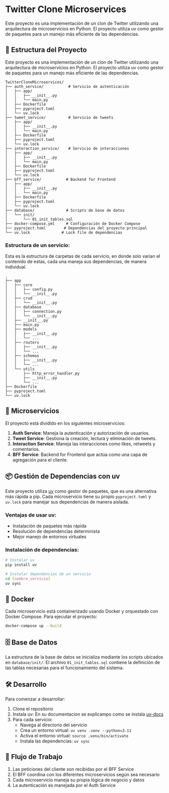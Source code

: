 # Twitter Clone Microservices

Este proyecto es una implementación de un clon de Twitter utilizando una arquitectura de microservicios en Python. El proyecto utiliza uv como gestor de paquetes para un manejo más eficiente de las dependencias.

## 📂 Estructura del Proyecto
Este proyecto es una implementación de un clon de Twitter utilizando una arquitectura de microservicios en Python. El proyecto utiliza uv como gestor de paquetes para un manejo más eficiente de las dependencias.

```
TwitterCloneMicroservices/
├── auth_service/           # Servicio de autenticación
│   ├── app/
│   │   ├── __init__.py
│   │   └── main.py
│   ├── Dockerfile
│   ├── pyproject.toml
│   └── uv.lock
├── tweet_service/          # Servicio de tweets
│   ├── app/
│   │   ├── __init__.py
│   │   └── main.py
│   ├── Dockerfile
│   ├── pyproject.toml
│   └── uv.lock
├── interaction_service/    # Servicio de interacciones
│   ├── app/
│   │   ├── __init__.py
│   │   └── main.py
│   ├── Dockerfile
│   ├── pyproject.toml
│   └── uv.lock
├── bff_service/           # Backend for Frontend
│   ├── app/
│   │   ├── __init__.py
│   │   └── main.py
│   ├── Dockerfile
│   ├── pyproject.toml
│   └── uv.lock
├── database/              # Scripts de base de datos
│   └── init/
│       └── 01_init_tables.sql
├── docker-compose.yml     # Configuración de Docker Compose
├── pyproject.toml        # Dependencias del proyecto principal
└── uv.lock              # Lock file de dependencias
```

### Estructura de un servicio:

Esta es la estructura de carpetas de cada servicio, en donde solo varian el contenido de estas, cada una maneja sus dependencias, de manera individual.
```
.
├── app
│   ├── core
│   │   ├── config.py
│   │   └── __init__.py
│   ├── crud
│   │   └── __init__.py
│   ├── database
│   │   ├── connection.py
│   │   └── __init__.py
│   ├── __init__.py
│   ├── main.py
│   ├── models
│   │   ├── __init__.py
│   │   └── ...
│   ├── routers
│   │   ├── __init__.py
│   │   └── ...
│   ├── schemas
│   │   ├── __init__.py
│   │   └── ...
│   └── utils
│       ├── http_error_handler.py
│       ├── __init__.py
│       └── ...
├── Dockerfile
├── pyproject.toml
└── uv.lock
```

## 🚀 Microservicios

El proyecto está dividido en los siguientes microservicios:

1. **Auth Service**: Maneja la autenticación y autorización de usuarios.
2. **Tweet Service**: Gestiona la creación, lectura y eliminación de tweets.
3. **Interaction Service**: Maneja las interacciones como likes, retweets y comentarios.
4. **BFF Service**: Backend for Frontend que actúa como una capa de agregación para el cliente.

## 📦 Gestión de Dependencias con uv

Este proyecto utiliza [uv](https://github.com/astral-sh/uv) como gestor de paquetes, que es una alternativa más rápida a pip. Cada microservicio tiene su propio `pyproject.toml` y `uv.lock` para manejar sus dependencias de manera aislada.

### Ventajas de usar uv:
- Instalación de paquetes más rápida
- Resolución de dependencias determinista
- Mejor manejo de entornos virtuales

### Instalación de dependencias:

```bash
# Instalar uv
pip install uv

# Instalar dependencias de un servicio
cd [nombre_servicio]
uv sync
```

## 🐳 Docker

Cada microservicio está containerizado usando Docker y orquestado con Docker Compose. Para ejecutar el proyecto:

```bash
docker-compose up --build
```

## 🗄️ Base de Datos

La estructura de la base de datos se inicializa mediante los scripts ubicados en `database/init/`. El archivo `01_init_tables.sql` contiene la definición de las tablas necesarias para el funcionamiento del sistema.

## 🛠️ Desarrollo

Para comenzar a desarrollar:

1. Clona el repositorio
2. Instala uv: En su documentacion se explicampo como se instala [uv-docs](https://docs.astral.sh/uv/getting-started/installation/#installation-methods)
3. Para cada servicio:
   - Navega al directorio del servicio
   - Crea un entorno virtual: `uv venv .venv --python=3.11`
   - Activa el entorno virtual: `source .venv/bin/activate`
   - Instala las dependencias: `uv sync`

## 🔄 Flujo de Trabajo

1. Las peticiones del cliente son recibidas por el BFF Service
2. El BFF coordina con los diferentes microservicios según sea necesario
3. Cada microservicio maneja su propia lógica de negocio y datos
4. La autenticación es manejada por el Auth Service



